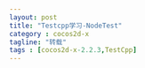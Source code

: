 ```yaml
---
layout: post
title: "Testcpp学习-NodeTest"
category : cocos2d-x
tagline: "转载"
tags : [cocos2d-x-2.2.3,TestCpp]
---
```



	
